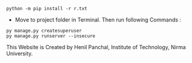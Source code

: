 ```Python(3.7.6)
python -m pip install -r r.txt
```
- Move to project folder in Terminal. Then run following Commands :
```
py manage.py createsuperuser
py manage.py runserver --insecure 
```
This Website is Created by Henil Panchal, Institute of Technology, Nirma University.
